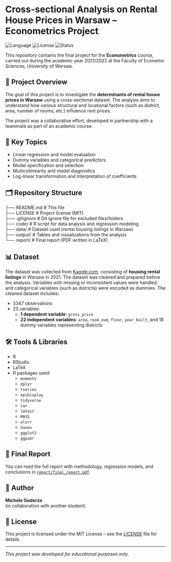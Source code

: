 # Cross-sectional Analysis on Rental House Prices in Warsaw – Econometrics Project

![Language](https://img.shields.io/badge/code-R-blue?logo=r&logoColor=white)
![License](https://img.shields.io/badge/license-MIT-green?logo=open-source-initiative)
![Status](https://img.shields.io/badge/status-finished-success?style=flat&logo=github)

This repository contains the final project for the **Econometrics** course, carried out during the academic year 2021/2022 at the Faculty of Economic Sciences, University of Warsaw.

## 📌 Project Overview

The goal of this project is to investigate the **determinants of rental house prices in Warsaw** using a cross-sectional dataset. The analysis aims to understand how various structural and locational factors (such as district, area, number of rooms, etc.) influence rent prices.

The project was a collaborative effort, developed in partnership with a teammate as part of an academic course.


## 🧠 Key Topics

- Linear regression and model evaluation  
- Dummy variables and categorical predictors  
- Model specification and selection  
- Multicollinearity and model diagnostics  
- Log-linear transformation and interpretation of coefficients  

## 🗂️ Repository Structure

├── README.md      # This file  
├── LICENSE        # Project license (MIT)  
├── .gitignore     # Git ignore file for excluded files/folders  
├── code/          # R script for data analysis and regression modeling  
├── data/          # Dataset used (rental housing listings in Warsaw)  
├── output/        # Tables and visualizations from the analysis  
└── report/        # Final report (PDF written in LaTeX)  

## 📊 Dataset

The dataset was collected from [Kaggle.com](https://www.kaggle.com/), consisting of **housing rental listings** in Warsaw in 2021. The dataset was cleaned and prepared before the analysis. Variables with missing or inconsistent values were handled, and categorical variables (such as districts) were encoded as dummies. The cleaned dataset includes:

- 3347 observations  
- 23 variables:  
  - **1 dependent variable**: `gross_price`  
  - **22 independent variables**: `area`, `room_num`, `floor`, `year_built`, and 18 dummy variables representing districts  

## 🛠 Tools & Libraries

- R  
- RStudio  
- LaTeX  
- R packages used:
  - `moments`  
  - `dplyr`  
  - `tseries`  
  - `epiDisplay`  
  - `tidyverse`  
  - `car`  
  - `lmtest`  
  - `MASS`  
  - `olsrr`  
  - `haven`  
  - `ggplot2`  
  - `ggpubr`  

## 📄 Final Report

You can read the full report with methodology, regression models, and conclusions in [`report/final_report.pdf`](report/final_report.pdf).

## 👤 Author

**Michele Guderzo**  
(in collaboration with another student)

## 📝 License

This project is licensed under the MIT License – see the [LICENSE](LICENSE) file for details.

---

*This project was developed for educational purposes only.*
